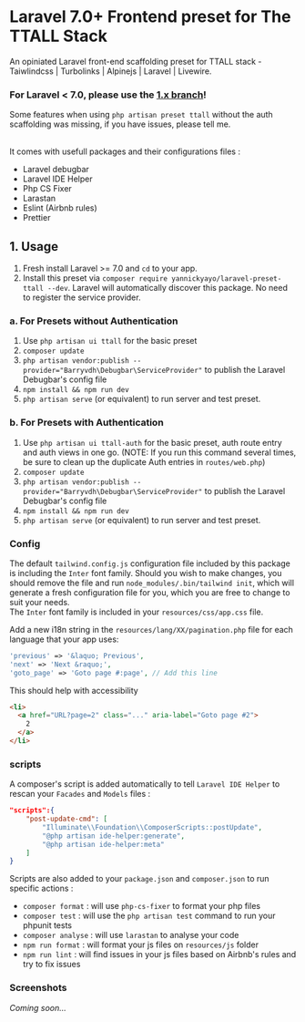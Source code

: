 # Laravel 7.0+ Frontend preset for The TTALL Stack

An opiniated Laravel front-end scaffolding preset for TTALL stack - Taiwlindcss | Turbolinks | Alpinejs | Laravel | Livewire.
<br>

### For Laravel < 7.0, please use the [1.x branch](https://github.com/YannickYayo/laravel-preset-ttall/tree/1.x)!

Some features when using `php artisan preset ttall` without the auth scaffolding was missing, if you have issues, please tell me.

<br>
It comes with usefull packages and their configurations files :

- Laravel debugbar
- Laravel IDE Helper
- Php CS Fixer
- Larastan
- Eslint (Airbnb rules)
- Prettier

## 1. Usage

1. Fresh install Laravel >= 7.0 and `cd` to your app.
2. Install this preset via `composer require yannickyayo/laravel-preset-ttall --dev`. Laravel will automatically discover this package. No need to register the service provider.

### a. For Presets without Authentication

1. Use `php artisan ui ttall` for the basic preset
2. `composer update`
3. `php artisan vendor:publish --provider="Barryvdh\Debugbar\ServiceProvider"` to publish the Laravel Debugbar's config file
4. `npm install && npm run dev`
5. `php artisan serve` (or equivalent) to run server and test preset.

### b. For Presets with Authentication

1. Use `php artisan ui ttall-auth` for the basic preset, auth route entry and auth views in one go. (NOTE: If you run this command several times, be sure to clean up the duplicate Auth entries in `routes/web.php`)
2. `composer update`
3. `php artisan vendor:publish --provider="Barryvdh\Debugbar\ServiceProvider"` to publish the Laravel Debugbar's config file
4. `npm install && npm run dev`
5. `php artisan serve` (or equivalent) to run server and test preset.

### Config

The default `tailwind.config.js` configuration file included by this package is including the `Inter` font family. Should you wish to make changes, you should remove the file and run `node_modules/.bin/tailwind init`, which will generate a fresh configuration file for you, which you are free to change to suit your needs.<br>
The `Inter` font family is included in your `resources/css/app.css` file.

Add a new i18n string in the `resources/lang/XX/pagination.php` file for each language that your app uses:

```php
'previous' => '&laquo; Previous',
'next' => 'Next &raquo;',
'goto_page' => 'Goto page #:page', // Add this line
```

This should help with accessibility

```html
<li>
  <a href="URL?page=2" class="..." aria-label="Goto page #2">
    2
  </a>
</li>
```

### scripts

A composer's script is added automatically to tell `Laravel IDE Helper` to rescan your `Facades` and `Models` files :

```json
"scripts":{
    "post-update-cmd": [
        "Illuminate\\Foundation\\ComposerScripts::postUpdate",
        "@php artisan ide-helper:generate",
        "@php artisan ide-helper:meta"
    ]
}
```

Scripts are also added to your `package.json` and `composer.json` to run specific actions :

- `composer format` : will use `php-cs-fixer` to format your php files
- `composer test` : will use the `php artisan test` command to run your phpunit tests
- `composer analyse` : will use `larastan` to analyse your code
- `npm run format` : will format your js files on `resources/js` folder
- `npm run lint` : will find issues in your js files based on Airbnb's rules and try to fix issues

### Screenshots

_Coming soon..._
